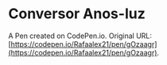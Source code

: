 # Conversor Anos-luz

A Pen created on CodePen.io. Original URL: [https://codepen.io/Rafaalex21/pen/gOzaagr](https://codepen.io/Rafaalex21/pen/gOzaagr).

